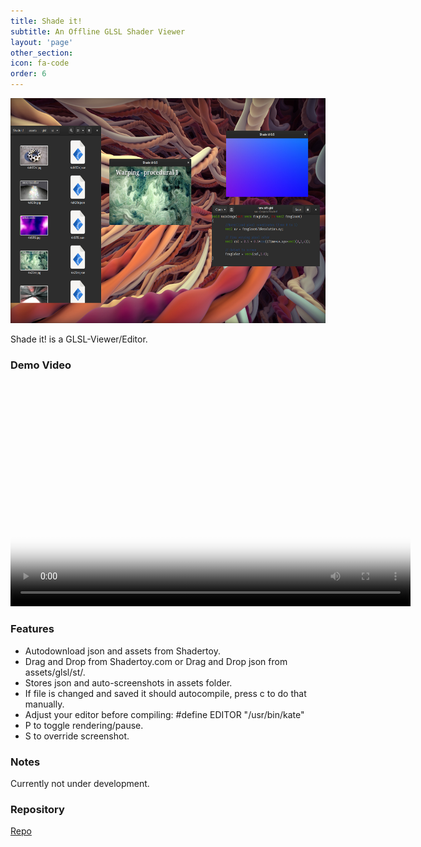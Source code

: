 ```yaml
---
title: Shade it!
subtitle: An Offline GLSL Shader Viewer
layout: 'page'
other_section:
icon: fa-code
order: 6
---
```


<a href="assets/images/Shade it Teaser.jpg"><img src="assets/images/Shade it Teaser.jpg" style="width:640px; height:360px" title="Shade it! Teaser" alt="Shade it!"></a>

Shade it! is a GLSL-Viewer/Editor.

### Demo Video

<video src="assets/vids/ShadeIt Promo.mp4" poster="assets/ss/ShadeIt Promo.jpg" width="640" height="360" controls preload></video>

### Features

- Autodownload json and assets from Shadertoy.
- Drag and Drop from Shadertoy.com or Drag and Drop json from assets/glsl/st/.
- Stores json and auto-screenshots in assets folder.
- If file is changed and saved it should autocompile, press c to do that manually.
- Adjust your editor before compiling:
  #define EDITOR "/usr/bin/kate"
- P to toggle rendering/pause.
- S to override screenshot.

### Notes

Currently not under development.

### Repository

[Repo](https://github.com/Acry/Shade-it-)
